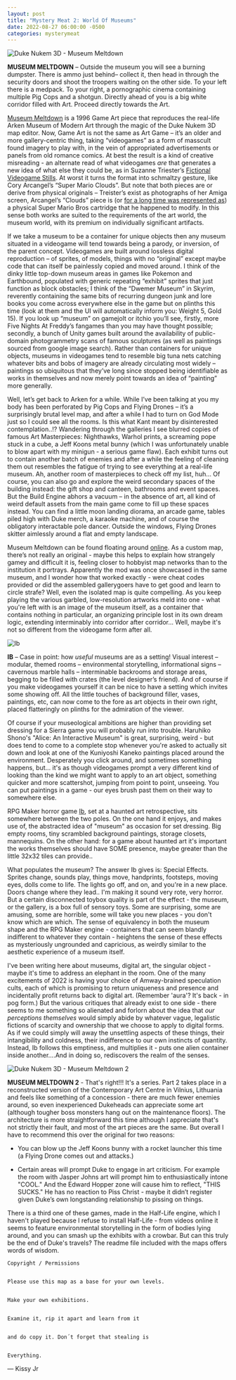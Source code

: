 ```yaml
---
layout: post
title: "Mystery Meat 2: World Of Museums"
date: 2022-08-27 06:00:00 -0500
categories: mysterymeat
---
```


![Duke Nukem 3D - Museum Meltdown](https://gdurl.com/foz5)

**MUSEUM MELTDOWN** – Outside the museum you will see a burning dumpster. There is ammo just behind– collect it, then head in through the security doors and shoot the troopers waiting on the other side. To your left there is a medpack. To your right, a pornographic cinema containing multiple Pig Cops and a shotgun. Directly ahead of you is a big white corridor filled with Art. Proceed directly towards the Art.

[Museum Meltdown](https://www.bernstrup.com/museum-meltdown-revisited) is a 1996 Game Art piece that reproduces the real-life Arken Museum of Modern Art through the magic of the Duke Nukem 3D map editor. Now, Game Art is not the same as Art Game – it’s an older and more gallery-centric thing, taking “videogames” as a form of masscult found imagery to play with, in the vein of appropriated advertisements or panels from old romance comics. At best the result is a kind of creative misreading - an alternate read of what videogames _are_ that generates a new idea of what else they could be, as in Suzanne Triester’s [Fictional Videogame Stills](https://www.suzannetreister.net/Ampages/Amenu.html). At worst it turns the format into schmaltzy gesture, like Cory Arcangel’s “Super Mario Clouds”. But note that both pieces are or derive from physical originals – Treister’s exist as photographs of her Amiga screen, Arcangel’s “Clouds” piece is (or [for a long time was represented as](https://www.gamescenes.org/2017/11/game-art-patrick-lemieux-everything-but-the-clouds-2017.html)) a physical Super Mario Bros cartridge that he happened to modify. In this sense both works are suited to the requirements of the art world, the museum world, with its premium on individually significant artifacts.

If we take a museum to be a container for unique objects then any museum situated in a videogame will tend towards being a parody, or inversion, of the parent concept. Videogames are built around lossless digital reproduction – of sprites, of models, things with no “original” except maybe code that can itself be painlessly copied and moved around. I think of the dinky little top-down museum areas in games like Pokemon and Earthbound, populated with generic repeating “exhibit” sprites that just function as block obstacles; I think of  the “Dwemer Museum” in Skyrim, reverently containing the same bits of recurring dungeon junk and lore books you come across everywhere else in the game but on plinths this time (look at them and the UI will automatically inform you: Weight 5, Gold 15). If you look up “museum” on gamejolt or itchio you’ll see, firstly, more Five Nights At Freddy’s fangames than you may have thought possible; secondly, a bunch of Unity games built around the availability of public-domain photogrammetry scans of famous sculptures (as well as paintings sourced from google image search). Rather than containers for unique objects, museums in videogames tend to resemble big tuna nets catching whatever bits and bobs of imagery are already circulating most widely – paintings so ubiquitous that they’ve long since stopped being identifiable as works in themselves and now merely point towards an idea of “painting” more generally.

Well, let’s get back to Arken for a while. While I’ve been talking at you my body has been  perforated by Pig Cops and Flying Drones – it’s a surprisingly brutal level map, and after a while I had to turn on God Mode just so I could see all the rooms. Is this what Kant meant by disinterested contemplation..!? Wandering through the galleries I see blurred copies of famous Art Masterpieces: Nighthawks, Warhol prints, a screaming pope stuck in a cube, a Jeff Koons metal bunny (which I was unfortunately unable to blow apart with my minigun - a serious game flaw). Each exhibit turns out to contain another batch of enemies and after a while the feeling of cleaning them out resembles the fatigue of trying to see everything at a real-life museum. Ah, another room of masterpieces to check off my list, huh… Of course, you can also go and explore the weird secondary spaces of the building instead: the gift shop and canteen, bathrooms and event spaces. But the Build Engine abhors a vacuum – in the absence of art, all kind of weird default assets from the main game come to fill up these spaces instead. You can find a little moon landing diorama, an arcade game, tables piled high with Duke merch, a karaoke machine, and of course the obligatory interactable pole dancer. Outside the windows, Flying Drones skitter aimlessly around a flat and empty landscape.

Museum Meltdown can be found floating around [online](http://synworld.t0.or.at/level2/gaming_reader/artofgaming/museum.htm). As a custom map, there’s not really an original - maybe this helps to explain how strangely gamey and difficult it is, feeling closer to hobbyist map networks than to the institution it portrays. Apparently the mod was once showcased in the same museum, and I wonder how that worked exactly - were cheat codes provided or did the assembled gallerygoers have to get good and learn to circle strafe? Well, even the isolated map is quite compelling. As you keep playing the various garbled, low-resolution artworks meld into one - what you're left with is an image of the museum itself, as a container that contains nothing in particular, an organizing principle lost in its own dream logic, extending interminably into corridor after corridor... Well, maybe it's not so different from the videogame form after all.

![Ib](https://gdurl.com/QPCQ)

**IB** – Case in point: how _useful_ museums are as a setting! Visual interest – modular, themed rooms – environmental storytelling, informational signs – cavernous marble halls – interminable backrooms and storage areas, begging to be filled with crates (the level designer’s friend). And of course if you make videogames yourself it can be nice to have a setting which invites some showing off. All the little touches of background filler, vases, paintings, etc, can now come to the fore as art objects in their own right, placed flatteringly on plinths for the admiration of the viewer.

Of course if your museological ambitions are higher than providing set dressing for a Sierra game you will probably run into trouble. Haruhiko Shono's "Alice: An Interactive Museum" is great, surprising, weird - but does tend to come to a complete stop whenever you're asked to actually sit down and look at one of the Kuniyoshi Kaneko paintings placed around the environment. Desperately you click around, and sometimes something happens, but... it's as though videogames prompt a very different kind of looking than the kind we might want to apply to an art object, something quicker and more scattershot, jumping from point to point, unseeing. You can put paintings in a game -  our eyes brush past them on their way to somewhere else.

RPG Maker horror game [Ib](https://store.steampowered.com/app/1901370/Ib/), set at a haunted art retrospective, sits somewhere between the two poles. On the one hand it enjoys, and makes use of, the abstracted idea of "museum" as occasion for set dressing. Big empty rooms, tiny scrambled background paintings, storage closets, mannequins. On the other hand: for a game about haunted art it's important the works themselves should have SOME presence, maybe greater than the little 32x32 tiles can provide..

What populates the museum? The answer Ib gives is: Special Effects. Sprites change, sounds play, things move, handprints, footsteps, moving eyes, dolls come to life. The lights go off, and on, and you're in a new place. Doors change where they lead.. I'm making it sound very rote, very horror. But a certain disconnected toybox quality is part of the effect - the museum, or the gallery, is a box full of sensory toys. Some are surprising, some are amusing, some are horrible, some will take you new places - you don't know which are which. The sense of equivalency in both the museum shape and the RPG Maker engine - containers that can seem blandly indifferent to whatever they contain - heightens the sense of these effects as mysteriously ungrounded and capricious, as weirdly similar to the aesthetic experience of a museum itself.

I've been writing here about museums, digital art, the singular object - maybe it's time to address an elephant in the room. One of the many excitements of 2022 is having your choice of Amway-brained speculation cults, each of which is promising to return uniqueness and presence and incidentally profit returns back to digital art. (Remember 'aura'? It's back - in pog form.) But the various critiques that already exist to one side - there seems to me something so alienated and forlorn about the idea that _our perceptions themselves_ would simply abide by whatever vague, legalistic fictions of scarcity and ownership that we choose to apply to digital forms. As if we could simply will away the unsettling aspects of these things, their intangibility and coldness, their indifference to our own instincts of quantity. Instead, Ib follows this emptiness, and multiplies it - puts one alien container inside another....And in doing so, rediscovers the realm of the senses.

![Duke Nukem 3D - Museum Meltdown 2](https://gdurl.com/Hchj)

**MUSEUM MELTDOWN 2** - That's right!!! It's a series. Part 2 takes place in a reconstructed version of the Contemporary Art Centre in Vilnius, Lithuania and feels like something of a concession - there are much fewer enemies around, so even inexperienced Dukeheads can appreciate some art (although tougher boss monsters hang out on the maintenance floors). The architecture is more straightforward this time although I appreciate that's not strictly their fault, and most of the art pieces are the same. But overall I have to recommend this over the original for two reasons:

- You can blow up the Jeff Koons bunny with a rocket launcher this time (a Flying Drone comes out and attacks.)

- Certain areas will prompt Duke to engage in art criticism. For example the room with Jasper Johns art will prompt him to enthusiastically intone "COOL." And the Edward Hopper zone will cause him to reflect, "THIS SUCKS." He has no reaction to Piss Christ - maybe it didn’t register given Duke’s own longstanding relationship to pissing on things.

There is a third one of these games, made in the Half-Life engine, which I haven't played because I refuse to install Half-Life - from videos online it seems to feature environmental storytelling in the form of bodies lying around, and you can smash up the exhibits with a crowbar. But can this truly be the end of Duke's travels? The readme file included with the maps offers words of wisdom.


    Copyright / Permissions


    Please use this map as a base for your own levels.


    Make your own exhibitions.


    Examine it, rip it apart and learn from it


    and do copy it. Don´t forget that stealing is


    Everything.

— Kissy Jr
